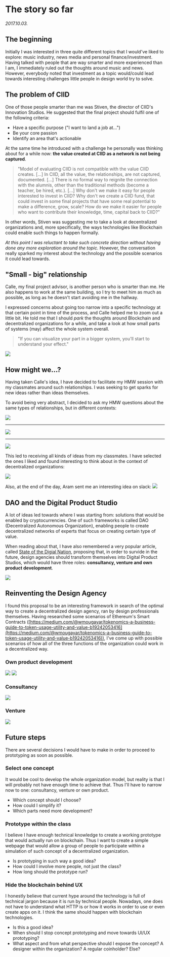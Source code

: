 # The story so far

*2017.10.03.*

## The beginning
Initially I was interested in three quite different topics that I would've liked to explore: music industry, news media and personal finance/investment. Having talked with people that are way smarter and more experienced than I am, I immediately ruled out the thoughts around music and news. However, everybody noted that investment as a topic would/could lead towards interesting challenges little people in design world try to solve.

## The problem of CIID
One of those people smarter than me was Stiven, the director of CIID's Innovation Studios. He suggested that the final project should fulfil one of the following criteria:

- Have a specific purpose ("I want to land a job at...")
- Be your core passion
- Identify an area that's actionable

At the same time he introduced with a challenge he personally was thinking about for a while now: **the value created at CIID as a network is not being captured**.

>"Model of evaluating CIID is not compatible with the value CIID creates. [...] In CIID, all the value, the relationships, are not captured, documented. [...] There is no formal way to reignite the connection with the alumnis, other than the traditional methods (become a teacher, be hired, etc.). [...] Why don't we make it easy for people interested to invest in CIID? Why don't we create a CIID fund, that could invest in some final projects that have some real potential to make a difference, grow, scale? How do we make it easier for people who want to contribute their knowledge, time, capital back to CIID?"

In other words, Stiven was suggesting me to take a look at decentralized organizations and, more specifically, the ways technologies like Blockchain could enable such things to happen formally.

*At this point I was reluctant to take such concrete direction without having done any more exploration around the topic.* However, the conversation really sparked my interest about the technology and the possible scenarios it could lead towards.

## "Small - big" relationship
Calle, my final project advisor, is another person who is smarter than me. He also happens to work at the same building, so I try to meet him as much as possible, as long as he doesn't start avoiding me in the hallway.

I expressed concerns about going too narrow into a specific technology at that certain point in time of the process, and Calle helped me to zoom out a little bit. He told me that I should *park* the thoughts around Blockchain and decentralized organizations for a while, and take a look at how small parts of systems (may) affect the whole system overall.

> "If you can visualize your part in a bigger system, you'll start to understand your effect."

![](https://i.imgur.com/PX4Vqqe.jpg)

## How might we...?
Having taken Calle's idea, I have decided to facilitate my HMW session with my classmates around such relationships. I was seeking to get sparks for new ideas rather than ideas themselves. 

To avoid being very abstract, I decided to ask my HMW questions about the same types of relationships, but in different contexts:


![](https://i.imgur.com/cPbgrE0.png)

---

![](https://i.imgur.com/UtaNJ5A.png)

---

![](https://i.imgur.com/oR0V7aU.png)



This led to receiving all kinds of ideas from my classmates. I have selected the ones I liked and found interesting to think about in the context of decentralized organizations:

![](https://i.imgur.com/bwFt3Y6.jpg)

Also, at the end of the day, Aram sent me an interesting idea on slack:
![](https://i.imgur.com/hfCxCUw.png)

## DAO and the Digital Product Studio
A lot of ideas led towards where I was starting from: solutions that would be enabled by cryptocurrencies. One of such frameworks is called DAO (Decentralized Autonomous Organization), enabling people to create decentralized networks of experts that focus on creating certain type of value. 

When reading about that, I have also remembered a very popular article, called [State of the Digial Nation](https://blog.marvelapp.com/state-of-the-digital-nation-2016/#the-digital-product-studio), proposing that, in order to survide in the future, design agencies should transform themselves into Digital Product Studios, which would have three roles: **consultancy, venture and own product development**.

![](https://i.imgur.com/RhT7NaJ.jpg)

## Reinventing the Design Agency

I found this proposal to be an interesting framework in search of the optimal way to create a decentralized design agency, ran by design professionals themselves. Having researched some scenarios of Ethereum's Smart Contracts ([https://medium.com/@wmougayar/tokenomics-a-business-guide-to-token-usage-utility-and-value-b19242053416](https://medium.com/@wmougayar/tokenomics-a-business-guide-to-token-usage-utility-and-value-b19242053416)), I've come up with possible scenarios of how all of the three functions of the organization could work in a decentralized way.

### Own product development
![](https://i.imgur.com/sNNBNTU.jpg)
![](https://i.imgur.com/A3GupFQ.jpg)

### Consultancy
![](https://i.imgur.com/KGDtAAK.jpg)

### Venture
![](https://i.imgur.com/9XkJ2qE.jpg)

## Future steps

There are several decisions I would have to make in order to proceed to prototyping as soon as possible.

### Select one concept
It would be cool to develop the whole organization model, but reality is that I will probably not have enough time to achieve that. Thus I'll have to narrow now to one: consultancy, venture or own product.

- Which concept should I choose?
- How could I simplify it?
- Which parts need more development?

### Prototype within the class
I believe I have enough technical knowledge to create a working prototype that would actually run on blockchain. Thus I want to create a simple webpage that would allow a group of people to participate within a simulation of such concept of a decentralized organization.

- Is prototyping in such way a good idea?
- How could I involve more people, not just the class?
- How long should the prototype run?

### Hide the blockchain behind UX
I honestly believe that current hype around the technology is full of technical jargon because it is run by technical people. Nowadays, one does not have to understand what HTTP is or how it works in order to use or even create apps on it. I think the same should happen with blockchain technologies.

- Is this a good idea?
- When should I stop concept prototyping and move towards UI/UX prototyping?
- What aspect and from what perspective should I expose the concept? A designer within the organization? A regular coinholder? Else?
